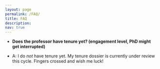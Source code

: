 ```yaml
---
layout: page
permalink: /FAQ/
title: FAQ
description: 
nav: true
---
```


<div class="FAQ">
  
  <ul>
<li><p><b>Does the professor have tenure yet? (engagement level, PhD might get interrupted)</b></p>
</li>
<li><p>A: I do <i>not</i> have tenure yet. My tenure dossier is currently under review this cycle. Fingers crossed and wish me luck!</p>
</li>
</ul>

</div>

